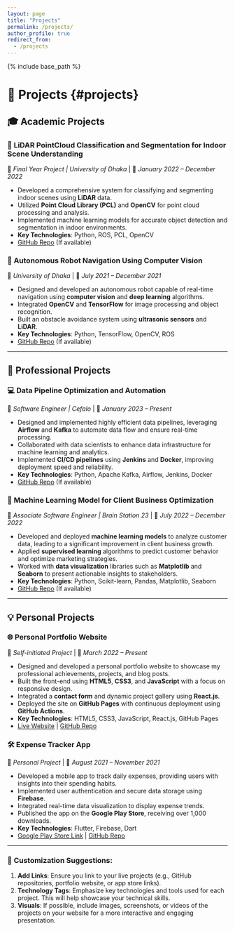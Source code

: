 ```yaml
---
layout: page
title: "Projects"
permalink: /projects/
author_profile: true
redirect_from:
  - /projects
---
```


{% include base_path %}

# 🚀 **Projects** {#projects}

## 🎓 **Academic Projects**

### 📝 **LiDAR PointCloud Classification and Segmentation for Indoor Scene Understanding**

📍 _Final Year Project | University of Dhaka_ | 📅 _January 2022 – December 2022_

- Developed a comprehensive system for classifying and segmenting indoor scenes using **LiDAR** data.
- Utilized **Point Cloud Library (PCL)** and **OpenCV** for point cloud processing and analysis.
- Implemented machine learning models for accurate object detection and segmentation in indoor environments.
- **Key Technologies**: Python, ROS, PCL, OpenCV
- [GitHub Repo](#) (If available)

### 🤖 **Autonomous Robot Navigation Using Computer Vision**

📍 _University of Dhaka_ | 📅 _July 2021 – December 2021_

- Designed and developed an autonomous robot capable of real-time navigation using **computer vision** and **deep learning** algorithms.
- Integrated **OpenCV** and **TensorFlow** for image processing and object recognition.
- Built an obstacle avoidance system using **ultrasonic sensors** and **LiDAR**.
- **Key Technologies**: Python, TensorFlow, OpenCV, ROS
- [GitHub Repo](#) (If available)

---

## 💼 **Professional Projects**

### 💻 **Data Pipeline Optimization and Automation**

📍 _Software Engineer | Cefalo_ | 📅 _January 2023 – Present_

- Designed and implemented highly efficient data pipelines, leveraging **Airflow** and **Kafka** to automate data flow and ensure real-time processing.
- Collaborated with data scientists to enhance data infrastructure for machine learning and analytics.
- Implemented **CI/CD pipelines** using **Jenkins** and **Docker**, improving deployment speed and reliability.
- **Key Technologies**: Python, Apache Kafka, Airflow, Jenkins, Docker
- [GitHub Repo](#) (If available)

### 🧠 **Machine Learning Model for Client Business Optimization**

📍 _Associate Software Engineer | Brain Station 23_ | 📅 _July 2022 – December 2022_

- Developed and deployed **machine learning models** to analyze customer data, leading to a significant improvement in client business growth.
- Applied **supervised learning** algorithms to predict customer behavior and optimize marketing strategies.
- Worked with **data visualization** libraries such as **Matplotlib** and **Seaborn** to present actionable insights to stakeholders.
- **Key Technologies**: Python, Scikit-learn, Pandas, Matplotlib, Seaborn
- [GitHub Repo](#) (If available)

---

## 💡 **Personal Projects**

### 🌐 **Personal Portfolio Website**

📍 _Self-initiated Project_ | 📅 _March 2022 – Present_

- Designed and developed a personal portfolio website to showcase my professional achievements, projects, and blog posts.
- Built the front-end using **HTML5**, **CSS3**, and **JavaScript** with a focus on responsive design.
- Integrated a **contact form** and dynamic project gallery using **React.js**.
- Deployed the site on **GitHub Pages** with continuous deployment using **GitHub Actions**.
- **Key Technologies**: HTML5, CSS3, JavaScript, React.js, GitHub Pages
- [Live Website](#) | [GitHub Repo](#)

### 🛠 **Expense Tracker App**

📍 _Personal Project_ | 📅 _August 2021 – November 2021_

- Developed a mobile app to track daily expenses, providing users with insights into their spending habits.
- Implemented user authentication and secure data storage using **Firebase**.
- Integrated real-time data visualization to display expense trends.
- Published the app on the **Google Play Store**, receiving over 1,000 downloads.
- **Key Technologies**: Flutter, Firebase, Dart
- [Google Play Store Link](#) | [GitHub Repo](#)

---

### 📑 **Customization Suggestions**:

1. **Add Links**: Ensure you link to your live projects (e.g., GitHub repositories, portfolio website, or app store links).
2. **Technology Tags**: Emphasize key technologies and tools used for each project. This will help showcase your technical skills.
3. **Visuals**: If possible, include images, screenshots, or videos of the projects on your website for a more interactive and engaging presentation.
